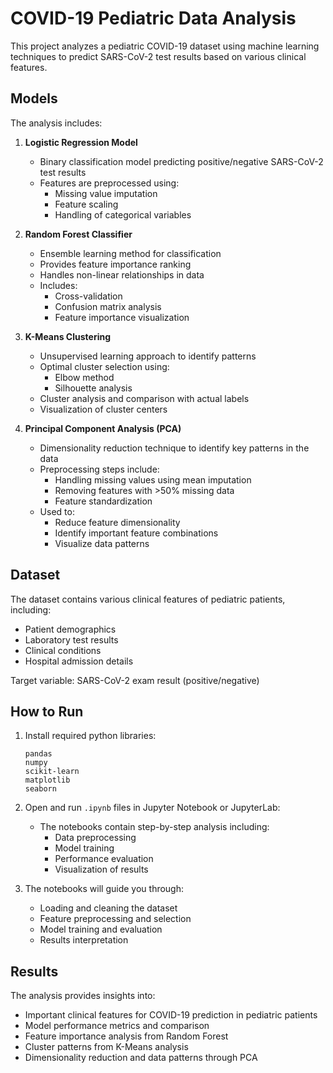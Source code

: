 # COVID-19 Pediatric Data Analysis

This project analyzes a pediatric COVID-19 dataset using machine learning techniques to predict SARS-CoV-2 test results based on various clinical features.

## Models

The analysis includes:

1. **Logistic Regression Model**
   - Binary classification model predicting positive/negative SARS-CoV-2 test results
   - Features are preprocessed using:
     - Missing value imputation
     - Feature scaling
     - Handling of categorical variables

2. **Random Forest Classifier**
   - Ensemble learning method for classification
   - Provides feature importance ranking
   - Handles non-linear relationships in data
   - Includes:
     - Cross-validation
     - Confusion matrix analysis
     - Feature importance visualization

3. **K-Means Clustering**
   - Unsupervised learning approach to identify patterns
   - Optimal cluster selection using:
     - Elbow method
     - Silhouette analysis
   - Cluster analysis and comparison with actual labels
   - Visualization of cluster centers

4. **Principal Component Analysis (PCA)**
   - Dimensionality reduction technique to identify key patterns in the data
   - Preprocessing steps include:
     - Handling missing values using mean imputation
     - Removing features with >50% missing data
     - Feature standardization
   - Used to:
     - Reduce feature dimensionality
     - Identify important feature combinations
     - Visualize data patterns

## Dataset

The dataset contains various clinical features of pediatric patients, including:
- Patient demographics
- Laboratory test results
- Clinical conditions
- Hospital admission details

Target variable: SARS-CoV-2 exam result (positive/negative)

## How to Run

1. Install required python libraries:
   ```
   pandas
   numpy
   scikit-learn
   matplotlib
   seaborn
   ```

2. Open and run `.ipynb` files in Jupyter Notebook or JupyterLab:
   - The notebooks contain step-by-step analysis including:
     - Data preprocessing
     - Model training
     - Performance evaluation
     - Visualization of results

3. The notebooks will guide you through:
   - Loading and cleaning the dataset
   - Feature preprocessing and selection
   - Model training and evaluation
   - Results interpretation

## Results

The analysis provides insights into:
- Important clinical features for COVID-19 prediction in pediatric patients
- Model performance metrics and comparison
- Feature importance analysis from Random Forest
- Cluster patterns from K-Means analysis
- Dimensionality reduction and data patterns through PCA